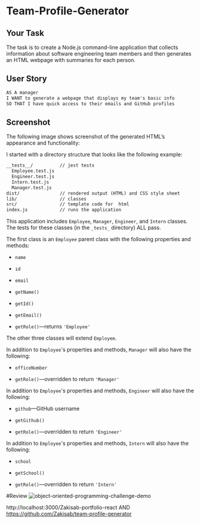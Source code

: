 
# Team-Profile-Generator
## Your Task
The task is to create a Node.js command-line application that collects information about software engineering team members and then generates an HTML webpage with summaries for each person.

## User Story

```md
AS A manager
I WANT to generate a webpage that displays my team's basic info
SO THAT I have quick access to their emails and GitHub profiles
```
## Screenshot

The following image shows screenshot of the generated HTML’s appearance and functionality:



I started with a directory structure that looks like the following example:


```md
__tests__/			// jest tests
  Employee.test.js
  Engineer.test.js
  Intern.test.js
  Manager.test.js
dist/               // rendered output (HTML) and CSS style sheet
lib/				// classes
src/				// template code for  html
index.js			// runs the application
```

This application includes `Employee`, `Manager`, `Engineer`, and `Intern` classes. The tests for these classes (in the `_tests_` directory) ALL pass.

The first class is an `Employee` parent class with the following properties and methods:


* `name`

* `id`

* `email`

* `getName()`

* `getId()`

* `getEmail()`

* `getRole()`&mdash;returns `'Employee'`

The other three classes will extend `Employee`.

In addition to `Employee`'s properties and methods, `Manager` will also have the following:

* `officeNumber`

* `getRole()`&mdash;overridden to return `'Manager'`

In addition to `Employee`'s properties and methods, `Engineer` will also have the following:

* `github`&mdash;GitHub username

* `getGithub()`

* `getRole()`&mdash;overridden to return `'Engineer'`

In addition to `Employee`'s properties and methods, `Intern` will also have the following:

* `school`

* `getSchool()`

* `getRole()`&mdash;overridden to return `'Intern'`

#Review
![object-oriented-programming-challenge-demo](https://user-images.githubusercontent.com/118730175/227416481-a6b1906d-c5fe-4ae1-a5b5-90478678eeda.jpg)

http://localhost:3000/Zakisab-portfolio-react AND 
https://github.com/Zakisab/team-profile-generator

